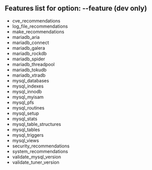 Features list for option: --feature (dev only)
---


* cve_recommendations
* log_file_recommendations
* make_recommendations
* mariadb_aria
* mariadb_connect
* mariadb_galera
* mariadb_rockdb
* mariadb_spider
* mariadb_threadpool
* mariadb_tokudb
* mariadb_xtradb
* mysql_databases
* mysql_indexes
* mysql_innodb
* mysql_myisam
* mysql_pfs
* mysql_routines
* mysql_setup
* mysql_stats
* mysql_table_structures
* mysql_tables
* mysql_triggers
* mysql_views
* security_recommendations
* system_recommendations
* validate_mysql_version
* validate_tuner_version

